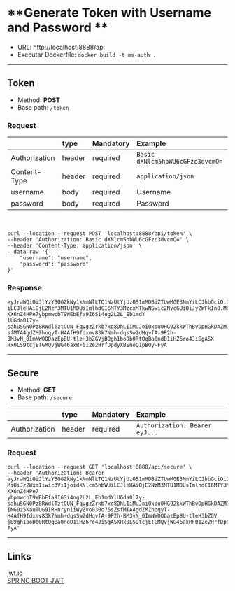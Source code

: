 # **Generate Token with Username and Password **

- URL: http://localhost:8888/api
- Executar Dockerfile: `docker build -t ms-auth .`

<hr>

## **Token**

- Method: **POST**
- Base path: `/token`

### **Request**

|               | type   | Mandatory | Example                          |
|:--------------|:-------|:----------|:---------------------------------|
| Authorization | header | required  | `Basic dXNlcm5hbWU6cGFzc3dvcmQ=` |
| Content-Type  | header | required  | `application/json`               |
| username      | body   | required  | Username                         |
| password      | body   | required  | Password                         |

<br>

```text
curl --location --request POST 'localhost:8888/api/token' \
--header 'Authorization: Basic dXNlcm5hbWU6cGFzc3dvcmQ=' \
--header 'Content-Type: application/json' \
--data-raw '{
    "username": "username",
    "password": "password"
}'
```

### **Response**

```text
eyJraWQiOiJlYzY5OGZkNy1kNmNlLTQ1NzUtYjUzOS1mMDBiZTUwMGE3NmYiLCJhbGciOiJSUzI1NiJ9.eyJpc3MiOiJzZWxmIiwic3ViIjoidXNlcm5hbWU
iLCJleHAiOjE2NzM3MTU1MDUsImlhdCI6MTY3MzcxMTkwNSwic2NvcGUiOiJyZWFkIn0.Mq9HVc-KX6nZ4HPe7ybpmwcbT9WEbEfa9I6Si4og2L2L_Eb1mdY
lUGda0l7y-sahuSGN0Pz8RWdlTztCUN_FqvgzZrkb7xq8DhLIiMuJoiOxou0HG92kkWThBvDpHGkDAZMIfYK2ING0z5KauTUG9IRHnryniiWyZvo030o76sZ
sfMTA4gdZMZhoqyT-H4AfH9fdxmv83k7Nmh-dqsSw2dHqvfA-9F2h-BM3vN_0ImNWOQDazEpBU-tleH3bZGVjB9gh1boDb0RtQqBa0ndD1iHZ6ro4JiSgASX
Hx0LS9tcjETGMQvjWG46axRF012e2HrfDpdyXBEnoQ1pBOy-FyA
```

<hr>

## **Secure**

- Method: **GET**
- Base path: `/secure`  

|               | type   | Mandatory | Example                        |
|:--------------|:-------|:----------|:-------------------------------|
| Authorization | header | required  | `Authorization: Bearer eyJ...` |

### **Request**

```text
curl --location --request GET 'localhost:8888/api/secure' \
--header 'Authorization: Bearer eyJraWQiOiJlYzY5OGZkNy1kNmNlLTQ1NzUtYjUzOS1mMDBiZTUwMGE3NmYiLCJhbGciOiJSUzI1NiJ9.eyJpc3
MiOiJzZWxmIiwic3ViIjoidXNlcm5hbWUiLCJleHAiOjE2NzM3MTU1MDUsImlhdCI6MTY3MzcxMTkwNSwic2NvcGUiOiJyZWFkIn0.Mq9HVc-KX6nZ4HPe7
ybpmwcbT9WEbEfa9I6Si4og2L2L_Eb1mdYlUGda0l7y-sahuSGN0Pz8RWdlTztCUN_FqvgzZrkb7xq8DhLIiMuJoiOxou0HG92kkWThBvDpHGkDAZMIfYK2
ING0z5KauTUG9IRHnryniiWyZvo030o76sZsfMTA4gdZMZhoqyT-H4AfH9fdxmv83k7Nmh-dqsSw2dHqvfA-9F2h-BM3vN_0ImNWOQDazEpBU-tleH3bZGV
jB9gh1boDb0RtQqBa0ndD1iHZ6ro4JiSgASXHx0LS9tcjETGMQvjWG46axRF012e2HrfDpdyXBEnoQ1pBOy-FyA'
```

<hr>

## **Links**

[jwt.io](https://jwt.io/)  
[SPRING BOOT JWT](https://www.danvega.dev/blog/2022/09/06/spring-security-jwt/)